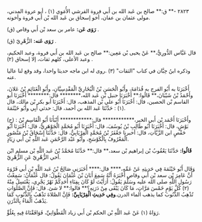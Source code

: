 ٢٨٢٣ -** ق:** صالح بن عَبد الله بن أَبي فروة القرشي الأُمَوِي (١) ، أبو عروة المدني، مولى عثمان بن عفان، أخو إسحاق بن عَبد الله بْن أَبي فروة وأخوته.

**رَوَى عَن:** عامر بن سعد بْن أَبي وقاص (ق) .

**رَوَى عَنه:** الزُّهْرِيّ (ق) .

قال عَبَّاس الدُّورِيُّ،** عَنْ يحيى بْن مَعِين:** صالح بن عَبد الله بن أَبي فروة، وعبد الحكيم، وعبد الأعلى، كلهم ثقات، إلا إسحاق (٢) .

وذكره ابنُ حِبَّان في كتاب "الثقات" (٣) .روى له ابن ماجه حديثا واحدا، وقد وقع لنا عاليا عنه.

أَخْبَرَنَا به أَبُو الفرج به قُدَامَةَ، وأَبُو الْحَسَنِ بْنُ الْبُخَارِيِّ الْمَقْدِسِيَّانِ، وأَبُو الْغَنَائِمِ بْنُ عَلانَ، وأَحْمَدُ بْنُ شَيْبَانَ،** قَالُوا:** أَخْبَرَنَا حنبل بْن عَبد الله،******** قال:******** أَخْبَرَنَا أبو القاسم بْن الحصين، قال: أَخْبَرَنَا أَبُو علي بْن المذهب، قال: أَخْبَرَنَا أبو بكر بْن مالك، قال (١) : حَدَّثَنَا عَبد الله بن أحمد، قال: حدثي أَبِي وأَبُو خَيْثَمَةَ.

(ح) : وأَخْبَرَنَا أَحْمَد بْن أَبي الخير،************ قال:************ أَنْبَأَنَا أَبُو الْقَاسِمِ بْنُ بَوْشٍ، قال: أَخْبَرَنَا أَبُو طَالِبِ بْنُ يُوسُفَ، قال: أَخْبَرَنَا أَبُو مُحَمَّدٍ الْجَوْهَرِيُّ، قال: أَخْبَرَنَا أَبُو حَفْصٍ ابن الزَّيَّاتِ، قال: أخبرنا جَعْفَرُ بْنُ مُحَمَّدٍ الْفِرْيَابِيُّ، قال: حَدَّثَنَا إِسْحَاقُ بْنُ مَنْصُورٍ الْمَعْرُوفُ بِالْكَوْسَجِ، وأَبُو عَبْد الرَّحْمَنِ عَبد اللَّهِ بْن أَبي زِيَادٍ.

**قَالُوا:** حَدَّثَنَا يَعْقُوبُ بْن إبراهيم بْن سعد،** قال:** حَدَّثَنَا مُحَمَّدُ بْنُ عَبد اللَّهِ بْن مسلم ابْن أخي الزُّهْرِيّ عَنِ الزُّهْرِيّ.

وَقَال أَبُو خَيْثَمَةَ فِي حَدِيثِهِ عَنْ عَمِّهِ،**** قال:**** أَخَبَرَنِي صَالِحُ بْنُ عَبد اللَّهِ بْنِ أَبي فَرْوَةَ أَنَّ عَامِرَ بْن سعد بْن أَبي وقاص أَخْبَرَهُ أَنَّهُ سَمِعَ أَبَانَ بْنَ عُثْمَانَ يَقُولُ: قال عُثْمَانُ: سَمِعْتُ رَسُول اللَّهِ صلى الله عليه وسَلَّمَ يَقُولُ: أَرَأَيْتَ لَوْ كَانَ بِفِنَاءِ أَحَدِكُمْ نَهْرٌ يَجْرِي، يَغْتَسِلُ مِنْهُ (٢) كُلَّ يَوْمٍ خَمْسَ مَرَّاتٍ، مَا كَانَ يَبْقَى مِنْ دَرَنِهِ؟** قالوا:** لا شئ. قال: فَإِنَّ الصَّلَوَاتِ تُذْهِبُ الذُّنُوبَ كما يذهب الماء الدرن.**وفِي حَدِيثِ الْفِرْيَابِيِّ:** فَإِنَّ الصَّلاةَ تَذْهَبُ بِالذُّنُوبِ كَمَا يَذْهَبُ الْمَاءُ بِالدَّرَنِ.

رَوَاهُ (١) عَنْ عَبد اللَّهِ بْن الحكم بْن أَبي زياد الْقَطْوَانِيِّ، فَوَافَقْنَاهُ فِيهِ بِعُلُوٍّ.